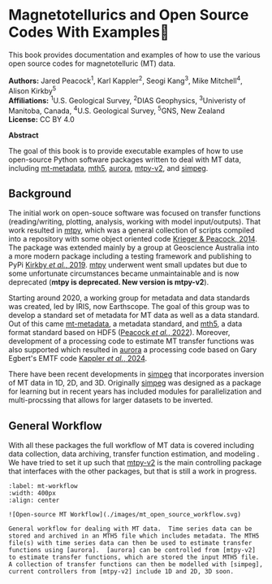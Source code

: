 # Magnetotellurics and Open Source Codes With Examples🧙

This book provides documentation and examples of how to use the various open source codes for magnetotelluric (MT) data.

**Authors:** Jared Peacock<sup>1</sup>, Karl Kappler<sup>2</sup>, Seogi Kang<sup>3</sup>, Mike Mitchell<sup>4</sup>, Alison Kirkby<sup>5</sup> \
**Affiliations:** <sup>1</sup>U.S. Geological Survey, <sup>2</sup>DIAS Geophysics, <sup>3</sup>Univeristy of Manitoba, Canada, <sup>4</sup>U.S. Geological Survey, <sup>5</sup>GNS, New Zealand\
**License:** CC BY 4.0

**Abstract**

The goal of this book is to provide executable examples of how to use open-source Python software packages written to deal with MT data, including [mt-metadata], [mth5], [aurora], [mtpy-v2], and [simpeg].

## Background

The initial work on open-souce software was focused on transfer functions (reading/writing, plotting, analysis, working with model input/outputs).  That work resulted in [mtpy], which was a general collection of scripts compiled into a repository with some object oriented code [Krieger \& Peacock, 2014](https://doi.org/10.1016/j.cageo.2014.07.013).  The package was extended mainly by a group at Geoscience Australia into a more modern package including a testing framework and publishing to PyPi [Kirkby _et al._, 2019](https://doi.org/10.21105/joss.01358).  [mtpy] underwent went small updates but due to some unfortunate circumstances became unmaintainable and is now deprecated (**mtpy is deprecated. New version is mtpy-v2**).

Starting around 2020, a working group for metadata and data standards was created, led by IRIS, now Earthscope.  The goal of this group was to develop a standard set of metadata for MT data as well as a data standard.  Out of this came [mt-metadata], a metadata standard, and [mth5], a data format standard based on HDF5 ([Peacock _et al._, 2022](https://doi.org/10.1016/j.cageo.2022.105102)).  Moreover, development of a processing code to estimate MT transfer functions was also supported which resulted in [aurora] a processing code based on Gary Egbert's EMTF code [Kappler _et al._, 2024](https://doi.org/10.21105/joss.06832). 

There have been recent developments in [simpeg] that incorporates inversion of MT data in 1D, 2D, and 3D.  Originally [simpeg] was designed as a package for learning but in recent years has included modules for parallelization and multi-procssing that allows for larger datasets to be inverted.  

## General Workflow
With all these packages the full workflow of MT data is covered including data collection, data archiving, transfer function estimation, and modeling [](#mt-workflow).  We have tried to set it up such that [mtpy-v2] is the main controlling package that interfaces with the other packages, but that is still a work in progress.  

```{figure} 
:label: mt-workflow
:width: 400px
:align: center

![Open-source MT Workflow](./images/mt_open_source_workflow.svg)

General workflow for dealing with MT data.  Time series data can be stored and archived in an MTH5 file which includes metadata. The MTH5 file(s) with time series data can then be used to estimate transfer functions using [aurora].  [aurora] can be controlled from [mtpy-v2] to estimate transfer functions, which are stored the input MTH5 file.  A collection of transfer functions can then be modelled with [simpeg], current controllers from [mtpy-v2] include 1D and 2D, 3D soon.   

```




[2i2c]: https://2i2c.org/
[curvenote]: https://curvenote.com
[docutils]: https://docutils.sourceforge.io/
[executablebooks]: https://executablebooks.org/
[jupyterbook]: https://jupyterbook.org/
[jupyterlab-myst]: https://github.com/jupyter-book/jupyterlab-myst
[sphinx]: https://www.sphinx-doc.org/
[mt-metadata]: https://github.com/kujaku11/mt_metadata
[mth5]: https://github.com/kujaku11/mth5
[mtpy]: https://github.com/MTgeophysics/mtpy
[mtpy-v2]: https://github.com/MTgeophysics/mtpy-v2
[aurora]: https://github.com/simpeg/aurora
[simpeg]: https://github.com/simpeg/simpeg 
